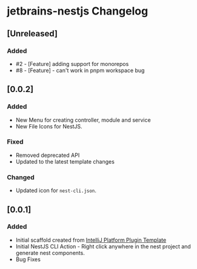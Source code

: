 <!-- Keep a Changelog guide -> https://keepachangelog.com -->

# jetbrains-nestjs Changelog

## [Unreleased]
### Added
- #2 - [Feature] adding support for monorepos
- #8 - [Feature] - can't work in pnpm workspace bug

## [0.0.2]
### Added
- New Menu for creating controller, module and service
- New File Icons for NestJS.

### Fixed
- Removed deprecated API
- Updated to the latest template changes

### Changed
- Updated icon for `nest-cli.json`. 

## [0.0.1]
### Added
- Initial scaffold created from [IntelliJ Platform Plugin Template](https://github.com/JetBrains/intellij-platform-plugin-template)
- Initial NestJS CLI Action - Right click anywhere in the nest project and generate nest components. 
- Bug Fixes

